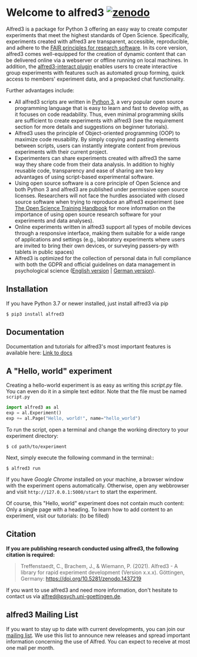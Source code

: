 # Welcome to alfred3 [![zenodo](https://zenodo.org/badge/150700371.svg)](https://zenodo.org/badge/latestdoi/150700371)

Alfred3 is a package for Python 3 offering an easy way to create
computer experiments that meet the highest standards of Open Science.
Specifically, experiments created with alfred3 are transparent,
accessible, reproducible, and adhere to the [FAIR principles for
research software](https://www.doi.org/10.3233/DS-190026). In its core
version, alfred3 comes well-equipped for the creation of dynamic
content that can be delivered online via a webserver or offline running
on local machines. In addition, the [alfred3-interact
plugin](https://github.com/jobrachem/alfred3-interact) enables users to
create interactive group experiments with features such as automated
group forming, quick access to members' experiment data, and a
prepacked chat functionality.

Further advantages include:

* All alfred3 scripts are written in [Python
  3](https://www.python.org/), a very popular open source programming
  language that is easy to learn and fast to develop with, as it
  focuses on code readability. Thus, even minimal programming skills
  are sufficient to create experiments with alfred3 (see the
  requirement section for more details and suggestions on beginner
  tutorials).
* Alfred3 uses the principle of Object-oriented programming (OOP) to
  maximize code reusability. By simply copying and pasting elements
  between scripts, users can instantly integrate content from previous
  experiments with their current project.
* Experimenters can share experiments created with alfred3 the same way
  they share code from their data analysis. In addition to highly
  reusable code, transparency and ease of sharing are two key
  advantages of using script-based experimental software.
* Using open source software is a core principle of Open Science and
  both Python 3 and alfred3 are published under permissive open source
  licenses. Researchers will not face the hurdles associated with
  closed source software when trying to reproduce an alfred3 experiment
  (see [The Open Science Training
  Handbook](https://open-science-training-handbook.gitbook.io/book/open-science-basics/open-research-software-and-open-source)
  for more information on the importance of using open source research
  software for your experiments and data analyses).
* Online experiments written in alfred3 support all types of mobile
  devices through a responsive interface, making them suitable for a wide range of applications and settings (e.g., laboratory experiments where users are invited to bring their own devices, or surveying passers-py with tablets in public spaces)
* Alfred3 is optimized for the collection of personal data in full
  compliance with both the GDPR and official guidelines on data
  management in psychological science ([English
  version](https://www.dgps.de/fileadmin/documents/Empfehlungen/Data_Management_eng.pdf)
  | [German
  version](https://www.dgps.de/fileadmin/documents/Empfehlungen/Datenmanagement_deu.pdf)).

## Installation

If you have Python 3.7 or newer installed, just install alfred3 via pip

```
$ pip3 install alfred3
```

## Documentation

Documentation and tutorials for alfred3's most important features
is available here: [Link to docs](https://alfredo3.psych.bio.uni-goettingen.de/docs/)

## A "Hello, world" experiment

Creating a hello-world experiment is as easy as writing this *script.py*
file. You can even do it in a simple text editor. Note that the file
must be named ``script.py``

```python
import alfred3 as al
exp = al.Experiment()
exp += al.Page("Hello, world!", name="hello_world") 
```

To run the script, open a terminal and change the working directory to
your experiment directory:

```
$ cd path/to/experiment
```

Next, simply execute the following command in the terminal::

```
$ alfred3 run
```

If you have *Google Chrome* installed on your machine, a browser window 
with the experiment opens automatically. Otherwise, open any webbrowser 
and visit ``http://127.0.0.1:5000/start`` to start the experiment.

Of course, this "Hello, world" experiment does not contain much content:
Only a single page with a heading. To learn how to add content to an 
experiment, visit our tutorials: (to be filled)

## Citation

**If you are publishing research conducted using alfred3, the 
following citation is required:**

>Treffenstaedt, C., Brachem, J., & Wiemann, P. (2021). Alfred3 - A 
library for rapid experiment development (Version x.x.x). Göttingen, 
Germany: https://doi.org/10.5281/zenodo.1437219

If you want to use alfred3 and need more information, don't hesitate to 
contact us via alfred@psych.uni-goettingen.de.

## alfred3 Mailing List

If you want to stay up to date with current developments, you can join 
our [mailing list](mailto:https://listserv.gwdg.de/mailman/listinfo/Alfred).
We use this list to announce new releases and spread important 
information concerning the use of Alfred. You can expect to receive at 
most one mail per month.
